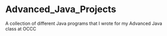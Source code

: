 # Advanced_Java_Projects
A collection of different Java programs that I wrote for my Advanced Java class at OCCC
